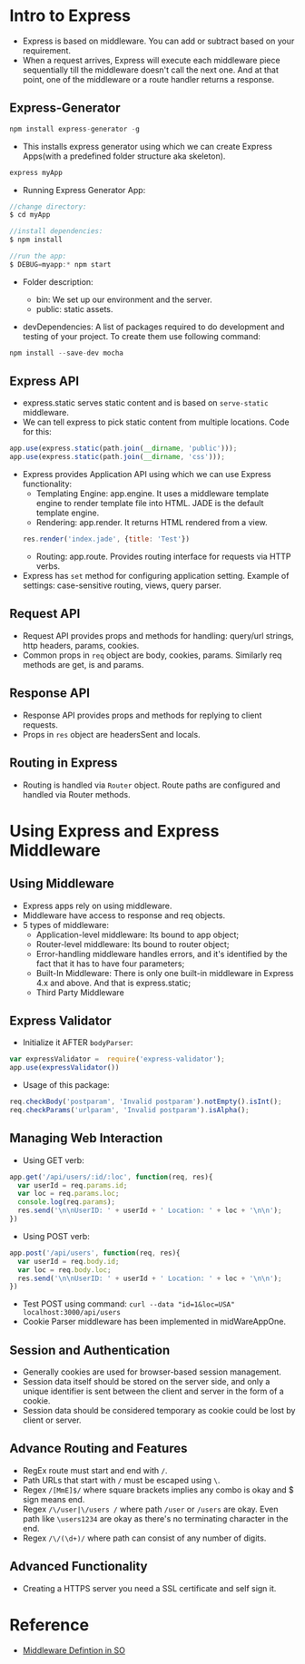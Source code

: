 # Intro to Express
* Express is based on middleware. You can add or subtract based on your requirement.
* When a request arrives, Express will execute each middleware piece sequentially till the middleware doesn't call the next one.
And at that point, one of the middleware or a route handler returns a response.

## Express-Generator
```js
npm install express-generator -g
````
* This installs express generator using which we can create Express Apps(with a predefined folder structure aka skeleton).
```js
express myApp
```
* Running Express Generator App:
```js
//change directory:
$ cd myApp

//install dependencies:
$ npm install

//run the app:
$ DEBUG=myapp:* npm start
```
* Folder description:
    * bin: We set up our environment and the server.
    * public: static assets.

* devDependencies: A list of packages required to do development and testing of your project. To create them use following command:
```js
npm install --save-dev mocha
```
## Express API
* express.static serves static content and is based on `serve-static` middleware. 
* We can tell express to pick static content from multiple locations. Code for this:
```js
app.use(express.static(path.join(__dirname, 'public')));
app.use(express.static(path.join(__dirname, 'css')));
```
* Express provides Application API using which we can use Express functionality:
    * Templating Engine: app.engine. It uses a middleware template engine to render template file into HTML. JADE is the default template engine.
    * Rendering: app.render. It returns HTML rendered from a view.
    ```js
    res.render('index.jade', {title: 'Test'})
    ```
    * Routing: app.route. Provides routing interface for requests via HTTP verbs.
* Express has `set` method for configuring application setting. Example of settings: case-sensitive routing, views, query parser.

## Request API
* Request API provides props and methods for handling: query/url strings, http headers, params, cookies.
* Common props in `req` object are body, cookies, params. Similarly req methods are get, is and params.

## Response API
* Response API provides props and methods for replying to client requests.
* Props in `res` object are headersSent and locals.

## Routing in Express
* Routing is handled via `Router` object. Route paths are configured and handled via Router methods.

# Using Express and Express Middleware
## Using Middleware
* Express apps rely on using middleware.
* Middleware have access to response and req objects.
* 5 types of middleware:
   * Application-level middleware: Its bound to app object;
   * Router-level middleware: Its bound to router object;
   * Error-handling middleware handles errors, and it's identified by the fact that it has to have four parameters;
   * Built-In Middleware: There is only one built-in middleware in Express 4.x and above. And that is express.static;
   * Third Party Middleware
    
## Express Validator
* Initialize it AFTER `bodyParser`:
```js
var expressValidator =  require('express-validator');
app.use(expressValidator())
```
* Usage of this package:
```js
req.checkBody('postparam', 'Invalid postparam').notEmpty().isInt();
req.checkParams('urlparam', 'Invalid postparam').isAlpha();
```
## Managing Web Interaction
* Using GET verb:
```js
app.get('/api/users/:id/:loc', function(req, res){
  var userId = req.params.id;
  var loc = req.params.loc;
  console.log(req.params);
  res.send('\n\nUserID: ' + userId + ' Location: ' + loc + '\n\n');
})
```
* Using POST verb:
```js
app.post('/api/users', function(req, res){
  var userId = req.body.id;
  var loc = req.body.loc;
  res.send('\n\nUserID: ' + userId + ' Location: ' + loc + '\n\n');
})
```
* Test POST using command: `curl --data "id=1&loc=USA" localhost:3000/api/users`
* Cookie Parser middleware has been implemented in midWareAppOne.

## Session and Authentication
* Generally cookies are used for browser-based session management.
* Session data itself should be stored on the server side, and only a unique identifier is sent between the client and server in the form of a cookie.
* Session data should be considered temporary as cookie could be lost by client or server.

## Advance Routing and Features
* RegEx route must start and end with `/`.
* Path URLs that start with `/` must be escaped using `\`.
* Regex `/[MmE]$/` where square brackets implies any combo is okay and $ sign means end.
* Regex `/\/user|\/users /` where path `/user` or `/users` are okay. Even path like `\users1234` are okay as there's no terminating character in the end.
* Regex `/\/(\d+)/` where path can consist of any number of digits.

## Advanced Functionality
* Creating a HTTPS server you need a SSL certificate and self sign it.
# Reference
* [Middleware Defintion in SO](https://stackoverflow.com/questions/7337572/what-does-middleware-and-app-use-actually-mean-in-expressjs)
